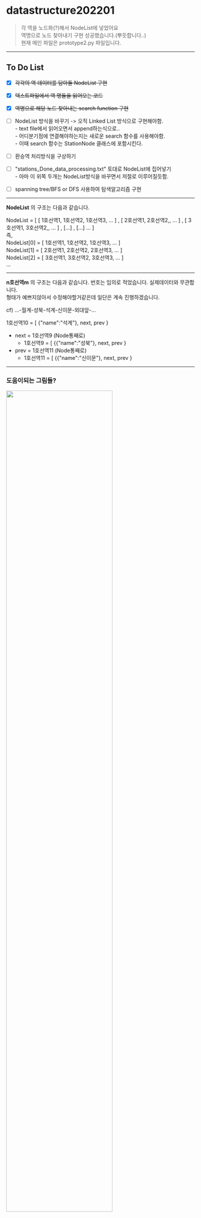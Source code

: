 # datastructure202201
   
   
> 각 역을 노드화(?)해서 NodeList에 넣었어요   
> 역명으로 노드 찾아내기 구현 성공했습니다.(뿌듯합니다..)   
> 현재 메인 파일은 prototype2.py 파일입니다.

---
## To Do List   
- [x] ~~각각의 역 데이터를 담아둘 NodeList 구현~~   
- [x] ~~텍스트파일에서 역 명들을 읽어오는 코드~~   
- [x] ~~역명으로 해당 노드 찾아내는 search function 구현~~   
- [ ] NodeList 방식을 바꾸기 -> 오직 Linked List 방식으로 구현해야함.   
        - text file에서 읽어오면서 append하는식으로..   
        - 어디분기점에 연결해야하는지는 새로운 search 함수를 사용해야함.   
          - 이때 search 함수는 StationNode 클래스에 포함시킨다.   
- [ ] 환승역 처리방식을 구상하기   
- [ ] "stations_Done_data_processing.txt" 토대로 NodeList에 집어넣기   
        - 아마 이 위쪽 두개는 NodeList방식을 바꾸면서 저절로 이루어질듯함.   
- [ ] spanning tree/BFS or DFS 사용하여 탐색알고리즘 구현   
   
   
---
**NodeList** 의 구조는 다음과 같습니다.   
   
NodeList = [ [ 1호선역1, 1호선역2, 1호선역3, ... ] , [ 2호선역1, 2호선역2,, ... ] , [ 3호선역1, 3호선역2,, ... ] , [...] , [...] ... ]   
즉,   
NodeList[0] = [ 1호선역1, 1호선역2, 1호선역3, ... ]   
NodeList[1] = [ 2호선역1, 2호선역2, 2호선역3, ... ]   
NodeList[2] = [ 3호선역1, 3호선역2, 3호선역3, ... ]   
...   
   
   
---
**n호선역m** 의 구조는 다음과 같습니다. 번호는 임의로 적었습니다. 실제데이터와 무관합니다.   
형태가 예쁘지않아서 수정해야할거같은데 일단은 계속 진행하겠습니다.   
   
cf) ...-월계-성북-석계-신이문-외대앞-...   
   
1호선역10 = [ {"name":"석계"}, next, prev }   
  - next = 1호선역9  (Node통째로)   
    - 1호선역9 = [ {{"name":"성북"}, next, prev }   
  - prev = 1호선역11 (Node통째로)   
    - 1호선역11 = [ {{"name":"신이문"}, next, prev }   

---
### 도움이되는 그림들?   
   
<img src="https://user-images.githubusercontent.com/60608787/169887176-507ef0b5-3251-4333-b775-108d97598fb7.png" width=75%>   
   
<img src="https://user-images.githubusercontent.com/60608787/169886693-7db83e11-105d-42d5-917f-245185379547.jpg" width=75%>   
